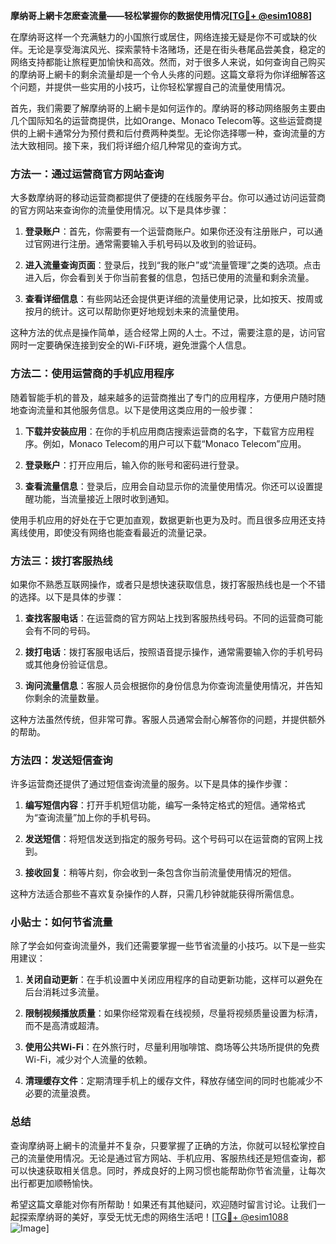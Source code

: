 **摩纳哥上網卡怎麽查流量——轻松掌握你的数据使用情况[[TG💪+ @esim1088](https://t.me/s/esim1088)]**

在摩纳哥这样一个充满魅力的小国旅行或居住，网络连接无疑是你不可或缺的伙伴。无论是享受海滨风光、探索蒙特卡洛赌场，还是在街头巷尾品尝美食，稳定的网络支持都能让旅程更加愉快和高效。然而，对于很多人来说，如何查询自己购买的摩纳哥上網卡的剩余流量却是一个令人头疼的问题。这篇文章将为你详细解答这个问题，并提供一些实用的小技巧，让你轻松掌握自己的流量使用情况。

首先，我们需要了解摩纳哥的上網卡是如何运作的。摩纳哥的移动网络服务主要由几个国际知名的运营商提供，比如Orange、Monaco Telecom等。这些运营商提供的上網卡通常分为预付费和后付费两种类型。无论你选择哪一种，查询流量的方法大致相同。接下来，我们将详细介绍几种常见的查询方式。

### 方法一：通过运营商官方网站查询

大多数摩纳哥的移动运营商都提供了便捷的在线服务平台。你可以通过访问运营商的官方网站来查询你的流量使用情况。以下是具体步骤：

1. **登录账户**：首先，你需要有一个运营商账户。如果你还没有注册账户，可以通过官网进行注册。通常需要输入手机号码以及收到的验证码。
   
2. **进入流量查询页面**：登录后，找到“我的账户”或“流量管理”之类的选项。点击进入后，你会看到关于你当前套餐的信息，包括已使用的流量和剩余流量。

3. **查看详细信息**：有些网站还会提供更详细的流量使用记录，比如按天、按周或按月的统计。这可以帮助你更好地规划未来的流量使用。

这种方法的优点是操作简单，适合经常上网的人士。不过，需要注意的是，访问官网时一定要确保连接到安全的Wi-Fi环境，避免泄露个人信息。

### 方法二：使用运营商的手机应用程序

随着智能手机的普及，越来越多的运营商推出了专门的应用程序，方便用户随时随地查询流量和其他服务信息。以下是使用这类应用的一般步骤：

1. **下载并安装应用**：在你的手机应用商店搜索运营商的名字，下载官方应用程序。例如，Monaco Telecom的用户可以下载“Monaco Telecom”应用。

2. **登录账户**：打开应用后，输入你的账号和密码进行登录。

3. **查看流量信息**：登录后，应用会自动显示你的流量使用情况。你还可以设置提醒功能，当流量接近上限时收到通知。

使用手机应用的好处在于它更加直观，数据更新也更为及时。而且很多应用还支持离线使用，即使没有网络也能查看最近的流量记录。

### 方法三：拨打客服热线

如果你不熟悉互联网操作，或者只是想快速获取信息，拨打客服热线也是一个不错的选择。以下是具体的步骤：

1. **查找客服电话**：在运营商的官方网站上找到客服热线号码。不同的运营商可能会有不同的号码。

2. **拨打电话**：拨打客服电话后，按照语音提示操作，通常需要输入你的手机号码或其他身份验证信息。

3. **询问流量信息**：客服人员会根据你的身份信息为你查询流量使用情况，并告知你剩余的流量数量。

这种方法虽然传统，但非常可靠。客服人员通常会耐心解答你的问题，并提供额外的帮助。

### 方法四：发送短信查询

许多运营商还提供了通过短信查询流量的服务。以下是具体的操作步骤：

1. **编写短信内容**：打开手机短信功能，编写一条特定格式的短信。通常格式为“查询流量”加上你的手机号码。

2. **发送短信**：将短信发送到指定的服务号码。这个号码可以在运营商的官网上找到。

3. **接收回复**：稍等片刻，你会收到一条包含你当前流量使用情况的短信。

这种方法适合那些不喜欢复杂操作的人群，只需几秒钟就能获得所需信息。

### 小贴士：如何节省流量

除了学会如何查询流量外，我们还需要掌握一些节省流量的小技巧。以下是一些实用建议：

1. **关闭自动更新**：在手机设置中关闭应用程序的自动更新功能，这样可以避免在后台消耗过多流量。

2. **限制视频播放质量**：如果你经常观看在线视频，尽量将视频质量设置为标清，而不是高清或超清。

3. **使用公共Wi-Fi**：在外旅行时，尽量利用咖啡馆、商场等公共场所提供的免费Wi-Fi，减少对个人流量的依赖。

4. **清理缓存文件**：定期清理手机上的缓存文件，释放存储空间的同时也能减少不必要的流量浪费。

### 总结

查询摩纳哥上網卡的流量并不复杂，只要掌握了正确的方法，你就可以轻松掌控自己的流量使用情况。无论是通过官方网站、手机应用、客服热线还是短信查询，都可以快速获取相关信息。同时，养成良好的上网习惯也能帮助你节省流量，让每次出行都更加顺畅愉快。

希望这篇文章能对你有所帮助！如果还有其他疑问，欢迎随时留言讨论。让我们一起探索摩纳哥的美好，享受无忧无虑的网络生活吧！[[TG💪+ @esim1088](https://t.me/s/esim1088) ![Image](https://i.postimg.cc/4NQfJmqS/Snipaste-2025-05-13-00-14-12.png)]
